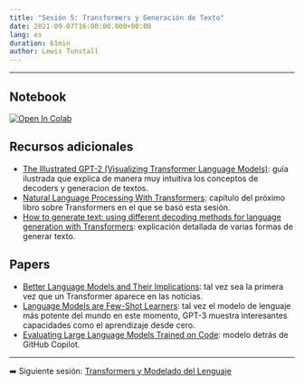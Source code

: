 ```yaml
---
title: "Sesión 5: Transformers y Generación de Texto"
date: 2021-09-07T16:00:00.000+00:00
lang: es
duration: 61min
author: Lewis Tunstall
---
```


<div>
    <CourseSummary
        description="Esta semana nos vamos a centrar en una aplicación muy interesante de los Transformers: la generación de texto. Vamos a ver cómo generar un chiste o un párrafo de El Quijote con las librerías de Hugging Face."
        video="https://www.youtube.com/embed/IPJCFALWJcs"
        slides="https://github.com/somosnlp/nlp-de-cero-a-cien/blob/main/5_transformers_generacion_de_texto/decoders_y_generacion_de_texto.pdf"
        name="Lewis Tunstall"
        twitter="https://twitter.com/_lewtun"
        linkedin="https://www.linkedin.com/in/lewis-tunstall"
        github="https://github.com/lewtun"
    />
</div>

---

## Notebook

<a href="https://colab.research.google.com/github/somosnlp/nlp-de-cero-a-cien/blob/main/5_transformers_generacion_de_texto/generacion_de_texto.ipynb" target="_blank"><img src="https://colab.research.google.com/assets/colab-badge.svg" alt="Open In Colab"/></a>


## Recursos adicionales

* [The Illustrated GPT-2 (Visualizing Transformer Language Models)](http://jalammar.github.io/illustrated-gpt2/): guía ilustrada que explica de manera muy intuitiva los conceptos de decoders y generacion de textos.
* [Natural Language Processing With Transformers](https://learning.oreilly.com/library/view/natural-language-processing/9781098103231/ch06.html): capítulo del próximo libro sobre Transformers en el que se basó esta sesión.
* [How to generate text: using different decoding methods for language generation with Transformers](https://huggingface.co/blog/how-to-generate): explicación detallada de varias formas de generar texto.

## Papers

* [Better Language Models and Their Implications](https://openai.com/blog/better-language-models/): tal vez sea la primera vez que un Transformer aparece en las noticias.
* [Language Models are Few-Shot Learners](https://proceedings.neurips.cc/paper/2020/file/1457c0d6bfcb4967418bfb8ac142f64a-Paper.pdf): tal vez el modelo de lenguaje más potente del mundo en este momento, GPT-3 muestra interesantes capacidades como el aprendizaje desde cero.
* [Evaluating Large Language Models Trained on Code](https://arxiv.org/abs/2107.03374): modelo detrás de GitHub Copilot.

---

➡️ Siguiente sesión: [Transformers y Modelado del Lenguaje](/nlp-de-cero-a-cien/sesion-06)

